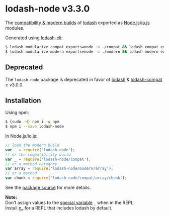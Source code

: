 # lodash-node v3.3.0

The [compatibility & modern builds](https://github.com/lodash/lodash/wiki/Build-Differences) of [lodash](https://lodash.com/) exported as [Node.js](http://nodejs.org/)/[io.js](https://iojs.org/) modules.

Generated using [lodash-cli](https://www.npmjs.com/package/lodash-cli):
```bash
$ lodash modularize compat exports=node -o ./compat && lodash compat exports=node -d -o ./compat/index.js
$ lodash modularize modern exports=node -o ./modern && lodash modern exports=node -d -o ./modern/index.js
```

## Deprecated

The `lodash-node` package is deprecated in favor of [lodash](https://www.npmjs.com/package/lodash) & [lodash-compat](https://www.npmjs.com/package/lodash-compat) ≥ v3.0.0.

## Installation

Using npm:

```bash
$ {sudo -H} npm i -g npm
$ npm i --save lodash-node
```

In Node.js/io.js:

```js
// load the modern build
var _ = require('lodash-node');
// or the compatibility build
var _ = require('lodash-node/compat');
// or a method category
var array = require('lodash-node/modern/array');
// or a method
var chunk = require('lodash-node/compat/array/chunk');
```

See the [package source](https://github.com/lodash/lodash-node/tree/3.3.0) for more details.

**Note:**<br>
Don’t assign values to the [special variable](http://nodejs.org/api/repl.html#repl_repl_features) `_` when in the REPL.<br>
Install [n_](https://www.npmjs.com/package/n_) for a REPL that includes lodash by default.
